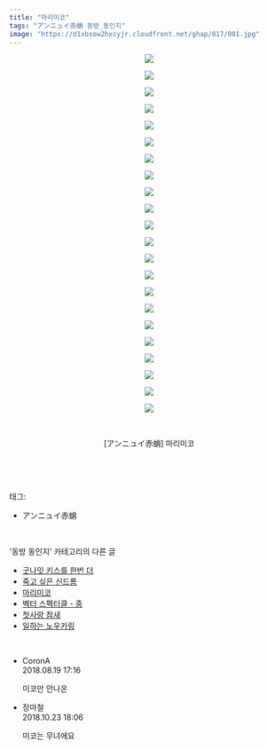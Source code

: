 ```yaml
---
title: "마리미코"
tags: "アンニュイ赤蛸 동방_동인지"
image: "https://d1xbsow2hxcyjr.cloudfront.net/ghap/817/001.jpg"
---
```

<div class="article">
<p style="text-align: center; clear: none; float: none;"><img src="{{ site.imgserver10 }}/ghap/817/001.jpg"/></p>
<p style="text-align: center; clear: none; float: none;"><img src="{{ site.imgserver10 }}/ghap/817/002.jpg"/></p>
<p style="text-align: center; clear: none; float: none;"><img src="{{ site.imgserver10 }}/ghap/817/003.jpg"/></p>
<p style="text-align: center; clear: none; float: none;"><img src="{{ site.imgserver10 }}/ghap/817/004.jpg"/></p>
<p style="text-align: center; clear: none; float: none;"><img src="{{ site.imgserver10 }}/ghap/817/005.jpg"/></p>
<p style="text-align: center; clear: none; float: none;"><img src="{{ site.imgserver10 }}/ghap/817/006.jpg"/></p>
<p style="text-align: center; clear: none; float: none;"><img src="{{ site.imgserver10 }}/ghap/817/007.jpg"/></p>
<p style="text-align: center; clear: none; float: none;"><img src="{{ site.imgserver10 }}/ghap/817/008.jpg"/></p>
<p style="text-align: center; clear: none; float: none;"><img src="{{ site.imgserver10 }}/ghap/817/009.jpg"/></p>
<p style="text-align: center; clear: none; float: none;"><img src="{{ site.imgserver10 }}/ghap/817/010.jpg"/></p>
<p style="text-align: center; clear: none; float: none;"><img src="{{ site.imgserver10 }}/ghap/817/011.jpg"/></p>
<p style="text-align: center; clear: none; float: none;"><img src="{{ site.imgserver10 }}/ghap/817/012.jpg"/></p>
<p style="text-align: center; clear: none; float: none;"><img src="{{ site.imgserver10 }}/ghap/817/013.jpg"/></p>
<p style="text-align: center; clear: none; float: none;"><img src="{{ site.imgserver10 }}/ghap/817/014.jpg"/></p>
<p style="text-align: center; clear: none; float: none;"><img src="{{ site.imgserver10 }}/ghap/817/015.jpg"/></p>
<p style="text-align: center; clear: none; float: none;"><img src="{{ site.imgserver10 }}/ghap/817/016.jpg"/></p>
<p style="text-align: center; clear: none; float: none;"><img src="{{ site.imgserver10 }}/ghap/817/017.jpg"/></p>
<p style="text-align: center; clear: none; float: none;"><img src="{{ site.imgserver10 }}/ghap/817/018.jpg"/></p>
<p style="text-align: center; clear: none; float: none;"><img src="{{ site.imgserver10 }}/ghap/817/019.jpg"/></p>
<p style="text-align: center; clear: none; float: none;"><img src="{{ site.imgserver10 }}/ghap/817/020.jpg"/></p>
<p style="text-align: center; clear: none; float: none;"><img src="{{ site.imgserver10 }}/ghap/817/021.jpg"/></p>
<p style="text-align: center; clear: none; float: none;"><img src="{{ site.imgserver10 }}/ghap/817/022.jpg"/></p>
<p style="text-align: center; clear: none; float: none;"><br/></p>
<p style="text-align: center; clear: none; float: none;">[アンニュイ赤蛸] 마리미코</p>
<p><br/></p>
</div><br/>
<div class="tagTrail">
<p>태그: </p>
<ul>
<li>アンニュイ赤蛸</li>
</ul>
</div><br/>
<div class="another">
<p>'동방 동인지' 카테고리의 다른 글</p>
<ul>
<li><a href="/ghap_819">굿나잇 키스를 한번 더</a></li>
<li><a href="/ghap_818">죽고 싶은 신드롬</a></li>
<li><a href="/ghap_817">마리미코</a></li>
<li><a href="/ghap_816">벡터 스펙터클 - 중</a></li>
<li><a href="/ghap_815">첫사랑 참새</a></li>
<li><a href="/ghap_813">일하는 노우카링</a></li>
</ul>
</div><br/>
<div class="cb_module cb_fluid">
<div class="cb_wrt cb_profile">
<div class="comment">
<ul>
<li class="cb_thumb_off" id="comment15312115">
<div class="cb_comment_area">
<div class="cb_info_area">
<div class="cb_section">
<span class="cb_nick_name">CoronA</span>
</div>
<div class="cb_section">
<span class="cb_date">2018.08.19 17:16 </span>
</div>
</div>
<div class="cb_dsc_comment">
<p class="cb_dsc">
											미코만 안나온
										</p>
</div>
</div></li>
<li class="cb_thumb_off" id="comment15360815">
<div class="cb_comment_area">
<div class="cb_info_area">
<div class="cb_section">
<span class="cb_nick_name">장마철</span>
</div>
<div class="cb_section">
<span class="cb_date">2018.10.23 18:06 </span>
</div>
</div>
<div class="cb_dsc_comment">
<p class="cb_dsc">
											미코는 무녀에요
										</p>
</div>
</div></li>
</ul>
</div>
</div><!-- commentList close -->
</div><br/>
